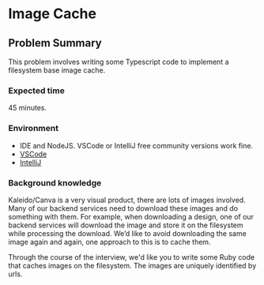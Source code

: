 # Image Cache

## Problem Summary

This problem involves writing some Typescript code to implement a filesystem base image cache.

### Expected time

45 minutes.

### Environment

- IDE and NodeJS. VSCode or IntelliJ free community versions work fine.
- [VSCode](https://code.visualstudio.com/)
- [IntelliJ](https://www.jetbrains.com/idea/)

### Background knowledge

Kaleido/Canva is a very visual product, there are lots of images involved. Many of our backend services
need to download these images and do something with them. For example, when downloading a design,
one of our backend services will download the image and store it on the filesystem while
processing the download. We’d like to avoid downloading the same image again and again, one
approach to this is to cache them.

Through the course of the interview, we'd like you to write some Ruby code that caches images
on the filesystem. The images are uniquely identified by urls.
